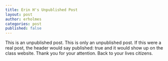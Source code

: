 ```yaml
---
title: Erin H's Unpublished Post
layout: post
author: erholmes
categories: post
published: false
---
```


This is an unpublished post. This is only an unpublished post. If this were a real post, the header would say published: true and it would show up on the class website. Thank you for your attention. Back to your lives citizens.
